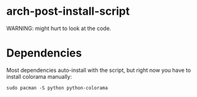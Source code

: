 # arch-post-install-script
WARNING: might hurt to look at the code.

# Dependencies
Most dependencies auto-install with the script, but right now you have to install colorama manually:

`sudo pacman -S python python-colorama`
